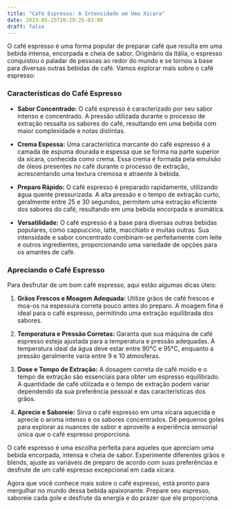 ```yaml
---
title: "Café Espresso: A Intensidade em Uma Xícara"
date: 2023-05-25T20:29:25-03:00
draft: false
---
```


O café espresso é uma forma popular de preparar café que resulta em uma bebida intensa, encorpada e cheia de sabor. Originário da Itália, o espresso conquistou o paladar de pessoas ao redor do mundo e se tornou a base para diversas outras bebidas de café. Vamos explorar mais sobre o café espresso:

### Características do Café Espresso

* **Sabor Concentrado:** O café espresso é caracterizado por seu sabor intenso e concentrado. A pressão utilizada durante o processo de extração ressalta os sabores do café, resultando em uma bebida com maior complexidade e notas distintas.

* **Crema Espessa:** Uma característica marcante do café espresso é a camada de espuma dourada e espessa que se forma na parte superior da xícara, conhecida como crema. Essa crema é formada pela emulsão de óleos presentes no café durante o processo de extração, acrescentando uma textura cremosa e atraente à bebida.

* **Preparo Rápido:** O café espresso é preparado rapidamente, utilizando água quente pressurizada. A alta pressão e o tempo de extração curto, geralmente entre 25 e 30 segundos, permitem uma extração eficiente dos sabores do café, resultando em uma bebida encorpada e aromática.

* **Versatilidade:** O café espresso é a base para diversas outras bebidas populares, como cappuccino, latte, macchiato e muitas outras. Sua intensidade e sabor concentrado combinam-se perfeitamente com leite e outros ingredientes, proporcionando uma variedade de opções para os amantes de café.

### Apreciando o Café Espresso

Para desfrutar de um bom café espresso, aqui estão algumas dicas úteis:

1. **Grãos Frescos e Moagem Adequada:** Utilize grãos de café frescos e moa-os na espessura correta pouco antes do preparo. A moagem fina é ideal para o café espresso, permitindo uma extração equilibrada dos sabores.

2. **Temperatura e Pressão Corretas:** Garanta que sua máquina de café espresso esteja ajustada para a temperatura e pressão adequadas. A temperatura ideal da água deve estar entre 90°C e 95°C, enquanto a pressão geralmente varia entre 9 e 10 atmosferas.

3. **Dose e Tempo de Extração:** A dosagem correta de café moído e o tempo de extração são essenciais para obter um espresso equilibrado. A quantidade de café utilizada e o tempo de extração podem variar dependendo da sua preferência pessoal e das características dos grãos.

4. **Aprecie e Saboreie:** Sirva o café espresso em uma xícara aquecida e aprecie o aroma intenso e os sabores concentrados. Dê pequenos goles para explorar as nuances de sabor e aproveite a experiência sensorial única que o café espresso proporciona.

O café espresso é uma escolha perfeita para aqueles que apreciam uma bebida encorpada, intensa e cheia de sabor. Experimente diferentes grãos e blends, ajuste as variáveis de preparo de acordo com suas preferências e desfrute de um café espresso excepcional em cada xícara.

Agora que você conhece mais sobre o café espresso, está pronto para mergulhar no mundo dessa bebida apaixonante. Prepare seu espresso, saboreie cada gole e desfrute da energia e do prazer que ele proporciona.
